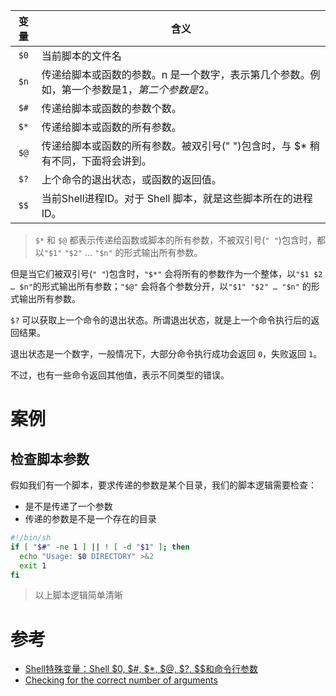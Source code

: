 | 变量 | 含义 |
| :----: | ---- |
| `$0` | 当前脚本的文件名 |
| `$n` | 传递给脚本或函数的参数。n 是一个数字，表示第几个参数。例如，第一个参数是$1，第二个参数是$2。 |
| `$#` | 传递给脚本或函数的参数个数。 |
| `$*` | 传递给脚本或函数的所有参数。 |
| `$@` | 传递给脚本或函数的所有参数。被双引号(" ")包含时，与 $* 稍有不同，下面将会讲到。 |
| `$?` | 上个命令的退出状态，或函数的返回值。 |
| `$$` | 当前Shell进程ID。对于 Shell 脚本，就是这些脚本所在的进程ID。 |

> `$*` 和 `$@` 都表示传递给函数或脚本的所有参数，不被双引号(`" "`)包含时，都以`"$1"` `"$2"` … `"$n"` 的形式输出所有参数。

但是当它们被双引号(`" "`)包含时，`"$*"` 会将所有的参数作为一个整体，以`"$1 $2 … $n"`的形式输出所有参数；`"$@"` 会将各个参数分开，以`"$1" "$2" … "$n"` 的形式输出所有参数。

`$?` 可以获取上一个命令的退出状态。所谓退出状态，就是上一个命令执行后的返回结果。

退出状态是一个数字，一般情况下，大部分命令执行成功会返回 `0`，失败返回 `1`。

不过，也有一些命令返回其他值，表示不同类型的错误。

# 案例

## 检查脚本参数

假如我们有一个脚本，要求传递的参数是某个目录，我们的脚本逻辑需要检查：

* 是不是传递了一个参数
* 传递的参数是不是一个存在的目录

```bash
#!/bin/sh
if [ "$#" -ne 1 ] || ! [ -d "$1" ]; then
  echo "Usage: $0 DIRECTORY" >&2
  exit 1
fi
```

> 以上脚本逻辑简单清晰

# 参考

* [Shell特殊变量：Shell $0, $#, $*, $@, $?, $$和命令行参数](http://c.biancheng.net/cpp/view/2739.html)
* [Checking for the correct number of arguments](https://stackoverflow.com/questions/4341630/checking-for-the-correct-number-of-arguments)